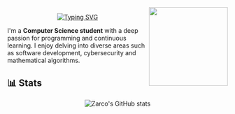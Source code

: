 
<img align='right' src='https://user-images.githubusercontent.com/5713670/87202985-820dcb80-c2b6-11ea-9f56-7ec461c497c3.gif' width='180'>

<div align="center">

[![Typing SVG](https://readme-typing-svg.demolab.com?font=Rubik+Glitch&size=40&pause=1000&color=3C72FF&center=true&vCenter=true&width=435&lines=Hey!+This+is+Zarco)](https://git.io/typing-svg)

</div>

<!--
<p align="left">
  <a href="https://www.linkedin.com/in/antoniozarco/" target="_blank"><img src="https://img.shields.io/badge/LinkedIn-0077B5?style=for-the-badge&logo=linkedin&logoColor=white" height="28" style="margin-right: 12px"></a> 
</p>
-->

I'm a **Computer Science student** with a deep passion for programming and continuous learning. I enjoy delving into diverse areas such as software development, cybersecurity and mathematical algorithms. 


## 📊 Stats

<div align="center">

![Zarco's GitHub stats](https://github-readme-stats.vercel.app/api/top-langs/?username=jzarcoo&langs_count=10&theme=chartreuse-dark&layout=donut)

</div>

<!--
**jzarcoo/jzarcoo** is a ✨ _special_ ✨ repository because its `README.md` (this file) appears on your GitHub profile.

Here are some ideas to get you started:

- 🔭 I’m currently working on ...
- 🌱 I’m currently learning ...
- 👯 I’m looking to collaborate on ...
- 🤔 I’m looking for help with ...
- 💬 Ask me about ...
- 📫 How to reach me: ...
- 😄 Pronouns: ...
- ⚡ Fun fact: ...
-->

